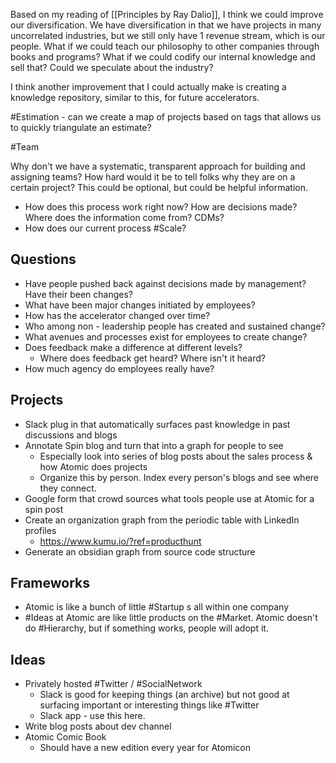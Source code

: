 Based on my reading of [[Principles by Ray Dalio]], I think we could improve our diversification. We have diversification in that we have projects in many uncorrelated industries, but we still only have 1 revenue stream, which is our people. What if we could teach our philosophy to other companies through books and programs? What if we could codify our internal knowledge and sell that? Could we speculate about the industry? 

I think another improvement that I could actually make is creating a knowledge repository, similar to this, for future accelerators. 

#Estimation - can we create a map of projects based on tags that allows us to quickly triangulate an estimate?

#Team 

Why don't we have a systematic, transparent approach for building and assigning teams? How hard would it be to tell folks why they are on a certain project? This could be optional, but could be helpful information. 

- How does this process work right now? How are decisions made? Where does the information come from? CDMs?
- How does our current process #Scale?


## Questions

- Have people pushed back against decisions made by management? Have their been changes?
- What have been major changes initiated by employees?
- How has the accelerator changed over time? 
- Who among non - leadership people has created and sustained change?
- What avenues and processes exist for employees to create change?
- Does feedback make a difference at different levels?
	- Where does feedback get heard? Where isn't it heard?
- How much agency do employees really have?

## Projects
- Slack plug in that automatically surfaces past knowledge in past discussions and blogs
- Annotate Spin blog and turn that into a graph for people to see
	- Especially look into series of blog posts about the sales process & how Atomic does projects
	- Organize this by person. Index every person's blogs and see where they connect. 
- Google form that crowd sources what tools people use at Atomic for a spin post
- Create an organization graph from the periodic table with LinkedIn profiles
	- https://www.kumu.io/?ref=producthunt
- Generate an obsidian graph from source code structure


## Frameworks
- Atomic is like a bunch of little #Startup  s all within one company
- #Ideas at Atomic are like little products on the #Market. Atomic doesn't do #Hierarchy, but if something works, people will adopt it. 


## Ideas
- Privately hosted #Twitter / #SocialNetwork
	- Slack is good for keeping things (an archive) but not good at surfacing important or interesting things like #Twitter
	- Slack app - use this here. 
- Write blog posts about dev channel
- Atomic Comic Book
	- Should have a new edition every year for Atomicon
